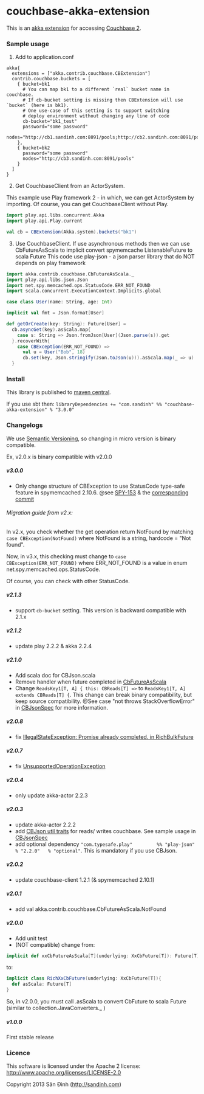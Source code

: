 couchbase-akka-extension
========================
This is an [akka extension](http://doc.akka.io/docs/akka/2.2.1/scala/extending-akka.html) for accessing [Couchbase 2](http://www.couchbase.com/).

### Sample usage
1. Add to application.conf

  ```
  akka{
    extensions = ["akka.contrib.couchbase.CBExtension"]
    contrib.couchbase.buckets = [
      { bucket=bk1
        # You can map bk1 to a different `real` bucket name in couchbase.
        # If cb-bucket setting is missing then CBExtension will use `bucket` (here is bk1).
        # One use-case of this setting is to support switching
        # deploy environment without changing any line of code
        cb-bucket="bk1_test"
        password="some password"
        nodes="http://cb1.sandinh.com:8091/pools;http://cb2.sandinh.com:8091/pools"
      },
      { bucket=bk2
        password="some password"
        nodes="http://cb3.sandinh.com:8091/pools"
      }
    ]
  }
  ```

2. Get CouchbaseClient from an ActorSystem.

  This example use Play framework 2 - in which, we can get ActorSystem by importing.
  Of course, you can get CouchbaseClient without Play.
  ```scala
  import play.api.libs.concurrent.Akka
  import play.api.Play.current
  
  val cb = CBExtension(Akka.system).buckets("bk1")
  ```

3. Use CouchbaseClient.
  If use asynchronous methods then we can use CbFutureAsScala
  to implicit convert spymemcache ListenableFuture to scala Future
  This code use play-json - a json parser library that do NOT depends on play framework
  ```scala
  import akka.contrib.couchbase.CbFutureAsScala._
  import play.api.libs.json.Json
  import net.spy.memcached.ops.StatusCode.ERR_NOT_FOUND
  import scala.concurrent.ExecutionContext.Implicits.global

  case class User(name: String, age: Int)
  
  implicit val fmt = Json.format[User]
  
  def getOrCreate(key: String): Future[User] =
    cb.asyncGet(key).asScala.map{
      case s: String => Json.fromJson[User](Json.parse(s)).get
    }.recoverWith{
      case CBException(ERR_NOT_FOUND) =>
        val u = User("Bob", 18)
        cb.set(key, Json.stringify(Json.toJson(u))).asScala.map(_ => u)
    }
  ```

### Install
This library is published to [maven central](http://search.maven.org/#search%7Cgav%7C1%7Cg%3A%22com.sandinh%22%20AND%20a%3A%22couchbase-akka-extension_2.10%22).

If you use sbt then:
```libraryDependencies += "com.sandinh" %% "couchbase-akka-extension" % "3.0.0"```

### Changelogs
We use [Semantic Versioning](http://semver.org), so changing in micro version is binary compatible.

Ex, v2.0.x is binary compatible with v2.0.0

##### v3.0.0
+ Only change structure of CBException to use StatusCode type-safe feature in spymemcached 2.10.6.
 @see [SPY-153](http://www.couchbase.com/issues/browse/SPY-153)
  & the [corresponding commit](https://github.com/couchbase/spymemcached/commit/eb4c019f919370c9993d4a58d4990574b58d0f1e)

###### Migration guide from v2.x:
In v2.x, you check whether the get operation return NotFound by matching
```case CBException(NotFound)``` where NotFound is a string, hardcode = "Not found".

Now, in v3.x, this checking must change to
```case CBException(ERR_NOT_FOUND)``` where ERR_NOT_FOUND is a value in enum net.spy.memcached.ops.StatusCode.

Of course, you can check with other StatusCode.

##### v2.1.3
+ support `cb-bucket` setting. This version is backward compatible with 2.1.x

##### v2.1.2
+ update play 2.2.2 & akka 2.2.4

##### v2.1.0
+ Add scala doc for CBJson.scala
+ Remove handler when future completed in [CbFutureAsScala](https://github.com/giabao/couchbase-akka-extension/blob/master/src/main/scala/akka/contrib/couchbase/CbFutureAsScala.scala)
+ Change ```ReadsKey1[T, A] { this: CBReads[T] =>``` to ```ReadsKey1[T, A] extends CBReads[T] {```. This change can break binary compatibility, but keep source compatibility. @See case "not throws StackOverflowError" in [CBJsonSpec](https://github.com/giabao/couchbase-akka-extension/blob/master/src/test/scala/akka/contrib/couchbase/CBJsonSpec.scala) for more information.

##### v2.0.8
+ fix [IllegalStateException: Promise already completed. in RichBulkFuture](https://github.com/giabao/couchbase-akka-extension/issues/2)

##### v2.0.7
+ fix [UnsupportedOperationException](https://github.com/giabao/couchbase-akka-extension/issues/1)

##### v2.0.4
+ only update akka-actor 2.2.3

##### v2.0.3
+ update akka-actor 2.2.2
+ add [CBJson util traits](https://github.com/giabao/couchbase-akka-extension/blob/master/src/main/scala/akka/contrib/couchbase/CBJson.scala) for reads/ writes couchbase.
  See sample usage in [CBJsonSpec](https://github.com/giabao/couchbase-akka-extension/blob/master/src/test/scala/akka/contrib/couchbase/CBJsonSpec.scala)
+ add optional dependency `"com.typesafe.play"         %% "play-json"          % "2.2.0"   % "optional"`.
  This is mandatory if you use CBJson.

##### v2.0.2
+ update couchbase-client 1.2.1 (& spymemcached 2.10.1)

##### v2.0.1
+ add val akka.contrib.couchbase.CbFutureAsScala.NotFound

##### v2.0.0
+ Add unit test
+ (NOT compatible) change from:
```scala
implicit def xxCbFutureAsScala[T](underlying: XxCbFuture[T]): Future[T]
```
to:
```scala
implicit class RichXxCbFuture(underlying: XxCbFuture[T]){
  def asScala: Future[T]
}
```
So, in v2.0.0, you must call .asScala to convert CbFuture to scala Future (similar to collection.JavaConverters._ )

##### v1.0.0
First stable release

### Licence
This software is licensed under the Apache 2 license:
http://www.apache.org/licenses/LICENSE-2.0

Copyright 2013 Sân Đình (http://sandinh.com)
